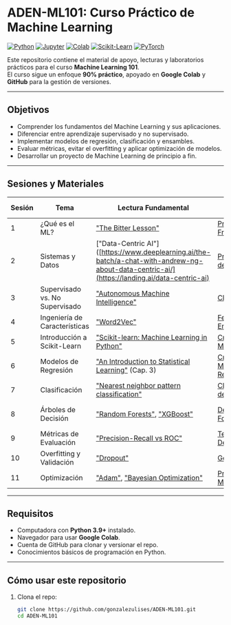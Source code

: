 # ADEN-ML101: Curso Práctico de Machine Learning

[![Python](https://img.shields.io/badge/Python-3.9%2B-blue.svg?logo=python&logoColor=white)](https://www.python.org/)
[![Jupyter](https://img.shields.io/badge/Jupyter-Notebook-orange.svg?logo=jupyter)](https://jupyter.org/)
[![Colab](https://img.shields.io/badge/Google-Colab-yellow.svg?logo=googlecolab&logoColor=white)](https://colab.research.google.com/)
[![Scikit-Learn](https://img.shields.io/badge/Scikit--Learn-ML%20Library-f7931e.svg?logo=scikitlearn)](https://scikit-learn.org/)
[![PyTorch](https://img.shields.io/badge/PyTorch-Deep%20Learning-ee4c2c.svg?logo=pytorch)](https://pytorch.org/)

Este repositorio contiene el material de apoyo, lecturas y laboratorios prácticos para el curso **Machine Learning 101**.  
El curso sigue un enfoque **90% práctico**, apoyado en **Google Colab** y **GitHub** para la gestión de versiones.

---

## Objetivos
- Comprender los fundamentos del Machine Learning y sus aplicaciones.
- Diferenciar entre aprendizaje supervisado y no supervisado.
- Implementar modelos de regresión, clasificación y ensambles.
- Evaluar métricas, evitar el overfitting y aplicar optimización de modelos.
- Desarrollar un proyecto de Machine Learning de principio a fin.

---

## Sesiones y Materiales

| Sesión | Tema | Lectura Fundamental | Módulo de Google | Laboratorio |
|--------|------|---------------------|------------------|-------------|
| 1 | ¿Qué es el ML? | ["The Bitter Lesson"](http://www.incompleteideas.net/IncIdeas/BitterLesson.html) | [Problem Framing](https://developers.google.com/machine-learning/problem-framing/problem?hl=es-419) | [Cap. 1: Panorama ML](https://github.com/gonzalezulises/handson-ml3/blob/main/01_the_machine_learning_landscape.ipynb) |
| 2 | Sistemas y Datos | ["Data-Centric AI"]([https://www.deeplearning.ai/the-batch/a-chat-with-andrew-ng-about-data-centric-ai/](https://landing.ai/data-centric-ai) | [Preparación de datos](https://developers.google.com/machine-learning/data-prep) | [Cap. 2: Proyecto ML](https://github.com/gonzalezulises/handson-ml3/blob/main/02_end_to_end_machine_learning_project.ipynb) |
| 3 | Supervisado vs. No Supervisado | ["Autonomous Machine Intelligence"](https://openreview.net/pdf?id=BZ5a1r-kVsf) | [Clustering](https://developers.google.com/machine-learning/clustering/overview?hl=es-419) | [Cap. 9: Unsupervised](https://github.com/gonzalezulises/handson-ml3/blob/main/09_unsupervised_learning.ipynb) |
| 4 | Ingeniería de Características | ["Word2Vec"](https://arxiv.org/abs/1301.3781) | [Feature Engineering](https://developers.google.com/machine-learning/data-prep) | [Cap. 13: Preprocesamiento](https://github.com/gonzalezulises/handson-ml3/blob/main/13_loading_and_preprocessing_data.ipynb) |
| 5 | Introducción a Scikit-Learn | ["Scikit-learn: Machine Learning in Python"](https://www.jmlr.org/papers/volume12/pedregosa11a/pedregosa11a.pdf) | [Crash Course ML](https://developers.google.com/machine-learning/crash-course?hl=es-419) | [Cap. 2: Proyecto ML](https://github.com/gonzalezulises/handson-ml3/blob/main/02_end_to_end_machine_learning_project.ipynb) |
| 6 | Modelos de Regresión | ["An Introduction to Statistical Learning"](https://www.statlearning.com/) (Cap. 3) | [Crash Course ML - Regresión](https://developers.google.com/machine-learning/crash-course?hl=es-419) | [Cap. 4: Regresión Lineal](https://github.com/gonzalezulises/handson-ml3/blob/main/04_training_linear_models.ipynb) |
| 7 | Clasificación | ["Nearest neighbor pattern classification"](https://ieeexplore.ieee.org/document/4037264) | [Clasificación de imágenes](https://developers.google.com/machine-learning/image-classification) | [Cap. 3: Clasificación](https://github.com/gonzalezulises/handson-ml3/blob/main/03_classification.ipynb) |
| 8 | Árboles de Decisión | ["Random Forests"](https://www.stat.berkeley.edu/~breiman/randomforest2001.pdf), ["XGBoost"](https://arxiv.org/abs/1603.02754) | [Decision Forests](https://developers.google.com/machine-learning/decision-forests?hl=es-419) | [Cap. 6: Árboles](https://github.com/gonzalezulises/handson-ml3/blob/main/06_decision_trees.ipynb), [Cap. 7: Ensambles](https://github.com/gonzalezulises/handson-ml3/blob/main/07_ensemble_learning_and_random_forests.ipynb) |
| 9 | Métricas de Evaluación | ["Precision-Recall vs ROC"](https://www.researchgate.net/publication/220387544_The_Relationship_Between_Precision-Recall_and_ROC_Curves) | [Testing & Debugging](https://developers.google.com/machine-learning/testing-debugging) | [Cap. 3: Métricas](https://github.com/gonzalezulises/handson-ml3/blob/main/03_classification.ipynb) |
| 10 | Overfitting y Validación | ["Dropout"](https://jmlr.org/papers/v15/srivastava14a.html) | [Generalización](https://developers.google.com/machine-learning/crash-course?hl=es-419) | [Cap. 2: Cross-Validation](https://github.com/gonzalezulises/handson-ml3/blob/main/02_end_to_end_machine_learning_project.ipynb) |
| 11 | Optimización | ["Adam"](https://arxiv.org/abs/1412.6980), ["Bayesian Optimization"](https://arxiv.org/abs/1206.2944) | [Producción ML](https://developers.google.com/machine-learning/crash-course?hl=es-419) | [Cap. 2: GridSearchCV](https://github.com/gonzalezulises/handson-ml3/blob/main/02_end_to_end_machine_learning_project.ipynb) |

---

## Requisitos
- Computadora con **Python 3.9+** instalado.
- Navegador para usar **Google Colab**.
- Cuenta de GitHub para clonar y versionar el repo.
- Conocimientos básicos de programación en Python.

---

## Cómo usar este repositorio
1. Clona el repo:
   ```bash
   git clone https://github.com/gonzalezulises/ADEN-ML101.git
   cd ADEN-ML101
